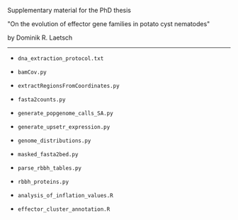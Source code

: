 Supplementary material for the PhD thesis 

"On the evolution of effector gene families in potato cyst nematodes" 

by Dominik R. Laetsch

------------

- ```dna_extraction_protocol.txt```

- ```bamCov.py```

- ```extractRegionsFromCoordinates.py```

- ```fasta2counts.py```

- ```generate_popgenome_calls_SA.py```

- ```generate_upsetr_expression.py```

- ```genome_distributions.py```

- ```masked_fasta2bed.py```

- ```parse_rbbh_tables.py```

- ```rbbh_proteins.py```

- ```analysis_of_inflation_values.R```

- ```effector_cluster_annotation.R```
